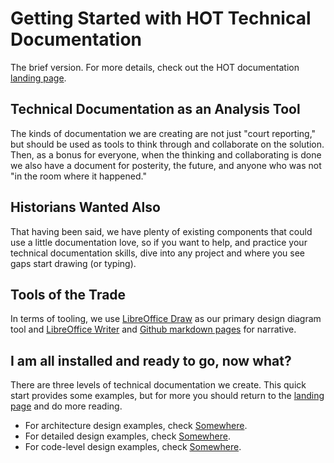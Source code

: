 # Getting Started with HOT Technical Documentation
The brief version. For more details, check out the HOT documentation [landing page](home.md).

## Technical Documentation as an Analysis Tool
The kinds of documentation we are creating are not just "court reporting," but should be used as tools to think through and collaborate on the solution. Then, as a bonus for everyone, when the thinking and collaborating is done we also have a document for posterity, the future, and anyone who was not "in the room where it happened."

## Historians Wanted Also
That having been said, we have plenty of existing components that could use a little documentation love, so if you want to help, and practice your technical documentation skills, dive into any project and where you see gaps start drawing (or typing).

## Tools of the Trade
In terms of tooling, we use [LibreOffice Draw](https://www.libreoffice.org/discover/draw/) as our primary design diagram tool and [LibreOffice Writer](https://www.libreoffice.org/discover/writer/) and [Github markdown pages](https://docs.github.com/en/get-started/writing-on-github/getting-started-with-writing-and-formatting-on-github) for narrative. 

## I am all installed and ready to go, now what?
There are three levels of technical documentation we create. This quick start provides some examples, but for more you should return to the [landing page](home.md) and do more reading.
* For architecture design examples, check [Somewhere]().
* For detailed design examples, check [Somewhere]().
* For code-level design examples, check [Somewhere]().
